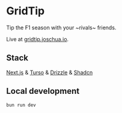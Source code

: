 # GridTip

Tip the F1 season with your ~rivals~ friends.

Live at [gridtip.joschua.io](https://gridtip.joschua.io).

## Stack

[Next.js](https://nextjs.org/docs) & [Turso](https://docs.turso.tech/turso-cloud) & [Drizzle](https://orm.drizzle.team/) & [Shadcn](https://ui.shadcn.com)

## Local development

```bash
bun run dev
```
